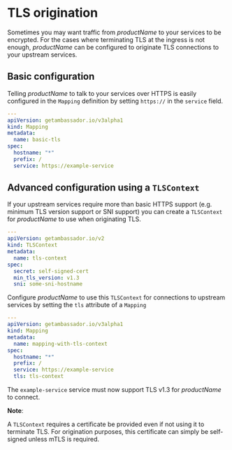 # TLS origination

Sometimes you may want traffic from $productName$ to your services to be encrypted. For the cases where terminating TLS at the ingress is not enough, $productName$ can be configured to originate TLS connections to your upstream services.

## Basic configuration

Telling $productName$ to talk to your services over HTTPS is easily configured in the `Mapping` definition by setting `https://` in the `service` field.

```yaml
---
apiVersion: getambassador.io/v3alpha1
kind: Mapping
metadata:
  name: basic-tls
spec:
  hostname: "*"
  prefix: /
  service: https://example-service
```

## Advanced configuration using a `TLSContext`

If your upstream services require more than basic HTTPS support (e.g. minimum TLS version support or SNI support) you can create a `TLSContext` for $productName$ to use when originating TLS.

```yaml
---
apiVersion: getambassador.io/v2
kind: TLSContext
metadata:
  name: tls-context
spec:
  secret: self-signed-cert
  min_tls_version: v1.3
  sni: some-sni-hostname
```

Configure $productName$ to use this `TLSContext` for connections to upstream services by setting the `tls` attribute of a `Mapping`

```yaml
---
apiVersion: getambassador.io/v3alpha1
kind: Mapping
metadata:
  name: mapping-with-tls-context
spec:
  hostname: "*"
  prefix: /
  service: https://example-service
  tls: tls-context
```

The `example-service` service must now support TLS v1.3 for $productName$ to connect.

**Note**:

A `TLSContext` requires a certificate be provided even if not using it to terminate TLS. For origination purposes, this certificate can simply be self-signed unless mTLS is required.
